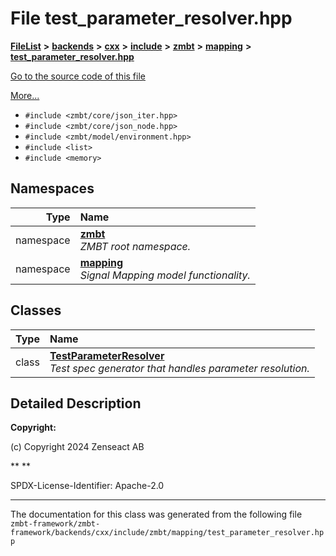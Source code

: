 

# File test\_parameter\_resolver.hpp



[**FileList**](files.md) **>** [**backends**](dir_e0e3bad64fbfd08934d555b945409197.md) **>** [**cxx**](dir_2a0640ff8f8d193383b3226ce9e70e40.md) **>** [**include**](dir_33cabc3ab2bb40d6ea24a24cae2f30b8.md) **>** [**zmbt**](dir_2115e3e51895e4107b806d6d2319263e.md) **>** [**mapping**](dir_84d9d905044f75949470ced2679fed92.md) **>** [**test\_parameter\_resolver.hpp**](test__parameter__resolver_8hpp.md)

[Go to the source code of this file](test__parameter__resolver_8hpp_source.md)

[More...](#detailed-description)

* `#include <zmbt/core/json_iter.hpp>`
* `#include <zmbt/core/json_node.hpp>`
* `#include <zmbt/model/environment.hpp>`
* `#include <list>`
* `#include <memory>`













## Namespaces

| Type | Name |
| ---: | :--- |
| namespace | [**zmbt**](namespacezmbt.md) <br>_ZMBT root namespace._  |
| namespace | [**mapping**](namespacezmbt_1_1mapping.md) <br>_Signal Mapping model functionality._  |


## Classes

| Type | Name |
| ---: | :--- |
| class | [**TestParameterResolver**](classzmbt_1_1mapping_1_1TestParameterResolver.md) <br>_Test spec generator that handles parameter resolution._  |


















































## Detailed Description




**Copyright:**

(c) Copyright 2024 Zenseact AB 




**
**

SPDX-License-Identifier: Apache-2.0 





    

------------------------------
The documentation for this class was generated from the following file `zmbt-framework/zmbt-framework/backends/cxx/include/zmbt/mapping/test_parameter_resolver.hpp`

